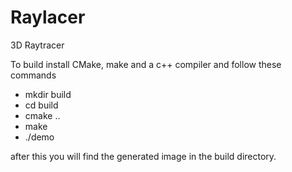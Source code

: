# Raylacer
3D Raytracer

To build install CMake, make and a c++ compiler
and follow these commands

- mkdir build
- cd build
- cmake ..
- make
- ./demo


after this you will find the generated image in the build directory.
